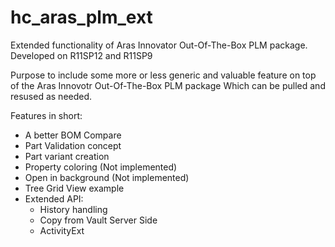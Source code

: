 # hc_aras_plm_ext
Extended functionality of Aras Innovator Out-Of-The-Box PLM package.
Developed on R11SP12 and R11SP9

Purpose to include some more or less generic and valuable feature on top of the Aras Innovotr Out-Of-The-Box PLM package
Which can be pulled and resused as needed.

Features in short:
* A better BOM Compare
* Part Validation concept
* Part variant creation
* Property coloring (Not implemented)
* Open in background (Not implemented)
* Tree Grid View example
* Extended API:
   * History handling
   * Copy from Vault Server Side
   * ActivityExt
   
 
